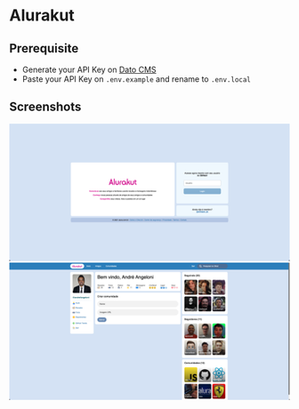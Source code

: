 # Alurakut

## Prerequisite
- Generate your API Key on [Dato CMS](https://www.datocms.com/)
- Paste your API Key on `.env.example` and rename to `.env.local`

## Screenshots

<p align="center">
  <img src="src/screenshots/login.png" />
  <img src="src/screenshots/home.png" />
</p>